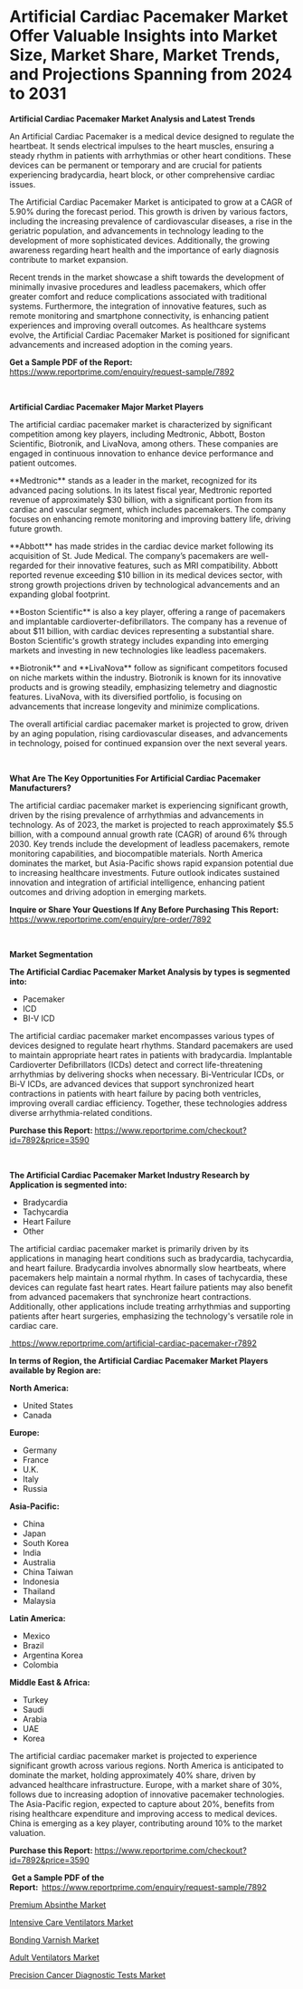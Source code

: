 <p><h1>Artificial Cardiac Pacemaker Market Offer Valuable Insights into Market Size, Market Share, Market Trends, and Projections Spanning from 2024 to 2031</h1></p><p><strong>Artificial Cardiac Pacemaker Market Analysis and Latest Trends</strong></p>
<p><p>An Artificial Cardiac Pacemaker is a medical device designed to regulate the heartbeat. It sends electrical impulses to the heart muscles, ensuring a steady rhythm in patients with arrhythmias or other heart conditions. These devices can be permanent or temporary and are crucial for patients experiencing bradycardia, heart block, or other comprehensive cardiac issues.</p><p>The Artificial Cardiac Pacemaker Market is anticipated to grow at a CAGR of 5.90% during the forecast period. This growth is driven by various factors, including the increasing prevalence of cardiovascular diseases, a rise in the geriatric population, and advancements in technology leading to the development of more sophisticated devices. Additionally, the growing awareness regarding heart health and the importance of early diagnosis contribute to market expansion.</p><p>Recent trends in the market showcase a shift towards the development of minimally invasive procedures and leadless pacemakers, which offer greater comfort and reduce complications associated with traditional systems. Furthermore, the integration of innovative features, such as remote monitoring and smartphone connectivity, is enhancing patient experiences and improving overall outcomes. As healthcare systems evolve, the Artificial Cardiac Pacemaker Market is positioned for significant advancements and increased adoption in the coming years.</p></p>
<p><strong>Get a Sample PDF of the Report:&nbsp;</strong> <a href="https://www.reportprime.com/enquiry/request-sample/7892?utm_campaign=38&utm_medium=2&utm_source=Github&utm_content=ia&utm_term=26112024&utm_id=artificial-cardiac-pacemaker">https://www.reportprime.com/enquiry/request-sample/7892</a></p>
<p>&nbsp;</p>
<p><strong>Artificial Cardiac Pacemaker Major Market Players</strong></p>
<p><p>The artificial cardiac pacemaker market is characterized by significant competition among key players, including Medtronic, Abbott, Boston Scientific, Biotronik, and LivaNova, among others. These companies are engaged in continuous innovation to enhance device performance and patient outcomes.</p><p>**Medtronic** stands as a leader in the market, recognized for its advanced pacing solutions. In its latest fiscal year, Medtronic reported revenue of approximately $30 billion, with a significant portion from its cardiac and vascular segment, which includes pacemakers. The company focuses on enhancing remote monitoring and improving battery life, driving future growth.</p><p>**Abbott** has made strides in the cardiac device market following its acquisition of St. Jude Medical. The company’s pacemakers are well-regarded for their innovative features, such as MRI compatibility. Abbott reported revenue exceeding $10 billion in its medical devices sector, with strong growth projections driven by technological advancements and an expanding global footprint.</p><p>**Boston Scientific** is also a key player, offering a range of pacemakers and implantable cardioverter-defibrillators. The company has a revenue of about $11 billion, with cardiac devices representing a substantial share. Boston Scientific's growth strategy includes expanding into emerging markets and investing in new technologies like leadless pacemakers.</p><p>**Biotronik** and **LivaNova** follow as significant competitors focused on niche markets within the industry. Biotronik is known for its innovative products and is growing steadily, emphasizing telemetry and diagnostic features. LivaNova, with its diversified portfolio, is focusing on advancements that increase longevity and minimize complications.</p><p>The overall artificial cardiac pacemaker market is projected to grow, driven by an aging population, rising cardiovascular diseases, and advancements in technology, poised for continued expansion over the next several years.</p></p>
<p>&nbsp;</p>
<p><strong>What Are The Key Opportunities For Artificial Cardiac Pacemaker Manufacturers?</strong></p>
<p><p>The artificial cardiac pacemaker market is experiencing significant growth, driven by the rising prevalence of arrhythmias and advancements in technology. As of 2023, the market is projected to reach approximately $5.5 billion, with a compound annual growth rate (CAGR) of around 6% through 2030. Key trends include the development of leadless pacemakers, remote monitoring capabilities, and biocompatible materials. North America dominates the market, but Asia-Pacific shows rapid expansion potential due to increasing healthcare investments. Future outlook indicates sustained innovation and integration of artificial intelligence, enhancing patient outcomes and driving adoption in emerging markets.</p></p>
<p><strong>Inquire or Share Your Questions If Any Before Purchasing This Report:</strong> <a href="https://www.reportprime.com/enquiry/pre-order/7892?utm_campaign=38&utm_medium=2&utm_source=Github&utm_content=ia&utm_term=26112024&utm_id=artificial-cardiac-pacemaker">https://www.reportprime.com/enquiry/pre-order/7892</a></p>
<p>&nbsp;</p>
<p><strong>Market Segmentation</strong></p>
<p><strong>The Artificial Cardiac Pacemaker Market Analysis by types is segmented into:</strong></p>
<p><ul><li>Pacemaker</li><li>ICD</li><li>BI-V ICD</li></ul></p>
<p><p>The artificial cardiac pacemaker market encompasses various types of devices designed to regulate heart rhythms. Standard pacemakers are used to maintain appropriate heart rates in patients with bradycardia. Implantable Cardioverter Defibrillators (ICDs) detect and correct life-threatening arrhythmias by delivering shocks when necessary. Bi-Ventricular ICDs, or Bi-V ICDs, are advanced devices that support synchronized heart contractions in patients with heart failure by pacing both ventricles, improving overall cardiac efficiency. Together, these technologies address diverse arrhythmia-related conditions.</p></p>
<p><strong>Purchase this Report:&nbsp;</strong><a href="https://www.reportprime.com/checkout?id=7892&price=3590&utm_campaign=38&utm_medium=2&utm_source=Github&utm_content=ia&utm_term=26112024&utm_id=artificial-cardiac-pacemaker">https://www.reportprime.com/checkout?id=7892&price=3590</a></p>
<p>&nbsp;</p>
<p><strong>The Artificial Cardiac Pacemaker Market Industry Research by Application is segmented into:</strong></p>
<p><ul><li>Bradycardia</li><li>Tachycardia</li><li>Heart Failure</li><li>Other</li></ul></p>
<p><p>The artificial cardiac pacemaker market is primarily driven by its applications in managing heart conditions such as bradycardia, tachycardia, and heart failure. Bradycardia involves abnormally slow heartbeats, where pacemakers help maintain a normal rhythm. In cases of tachycardia, these devices can regulate fast heart rates. Heart failure patients may also benefit from advanced pacemakers that synchronize heart contractions. Additionally, other applications include treating arrhythmias and supporting patients after heart surgeries, emphasizing the technology's versatile role in cardiac care.</p></p>
<p><a href="https://www.reportprime.com/artificial-cardiac-pacemaker-r7892?utm_campaign=38&utm_medium=2&utm_source=Github&utm_content=ia&utm_term=26112024&utm_id=artificial-cardiac-pacemaker">&nbsp;https://www.reportprime.com/artificial-cardiac-pacemaker-r7892</a></p>
<p><strong>In terms of Region, the Artificial Cardiac Pacemaker Market Players available by Region are:</strong></p>
<p>
    <p> <strong> North America: </strong>
        <ul>
            <li>United States</li>
            <li>Canada</li>
        </ul>
        </p> 
    <p> <strong> Europe: </strong>
        <ul>
            <li>Germany</li>
            <li>France</li>
            <li>U.K.</li>
            <li>Italy</li>
            <li>Russia</li>
        </ul>
        </p> 
    <p> <strong> Asia-Pacific: </strong>
        <ul>
            <li>China</li>
            <li>Japan</li>
            <li>South Korea</li>
            <li>India</li>
            <li>Australia</li>
            <li>China Taiwan</li>
            <li>Indonesia</li>
            <li>Thailand</li>
            <li>Malaysia</li>
        </ul>
        </p> 
    <p> <strong> Latin America: </strong>
        <ul>
            <li>Mexico</li>
            <li>Brazil</li>
            <li>Argentina Korea</li>
            <li>Colombia</li>
        </ul>
        </p> 
    <p> <strong> Middle East & Africa: </strong>
        <ul>
            <li>Turkey</li>
            <li>Saudi</li>
            <li>Arabia</li>
            <li>UAE</li>
            <li>Korea</li>
        </ul>
    </p>
    </p>
<p><p>The artificial cardiac pacemaker market is projected to experience significant growth across various regions. North America is anticipated to dominate the market, holding approximately 40% share, driven by advanced healthcare infrastructure. Europe, with a market share of 30%, follows due to increasing adoption of innovative pacemaker technologies. The Asia-Pacific region, expected to capture about 20%, benefits from rising healthcare expenditure and improving access to medical devices. China is emerging as a key player, contributing around 10% to the market valuation.</p></p>
<p><strong>Purchase this Report: </strong><a href="https://www.reportprime.com/checkout?id=7892&price=3590&utm_campaign=38&utm_medium=2&utm_source=Github&utm_content=ia&utm_term=26112024&utm_id=artificial-cardiac-pacemaker">https://www.reportprime.com/checkout?id=7892&price=3590</a></p>
<p>&nbsp;<strong>Get a Sample PDF of the Report:&nbsp;&nbsp;</strong><a href="https://www.reportprime.com/enquiry/request-sample/7892?utm_campaign=38&utm_medium=2&utm_source=Github&utm_content=ia&utm_term=26112024&utm_id=artificial-cardiac-pacemaker">https://www.reportprime.com/enquiry/request-sample/7892</a></p>
<p><strong></strong></p>
<p><p><a href="https://www.linkedin.com/pulse/strategic-market-insights-navigating-global-premium-absinthe-gjmte?utm_campaign=38&utm_medium=2&utm_source=Github&utm_content=ia&utm_term=26112024&utm_id=artificial-cardiac-pacemaker">Premium Absinthe Market</a></p><p><a href="https://github.com/bonedung74807/Market-Research-Report-List-1/blob/main/intensive-care-ventilators-market.md?utm_campaign=38&utm_medium=2&utm_source=Github&utm_content=ia&utm_term=26112024&utm_id=artificial-cardiac-pacemaker">Intensive Care Ventilators Market</a></p><p><a href="https://www.linkedin.com/pulse/emerging-bonding-varnish-market-opportunities-analysis-investors-wdyhe?utm_campaign=38&utm_medium=2&utm_source=Github&utm_content=ia&utm_term=26112024&utm_id=artificial-cardiac-pacemaker">Bonding Varnish Market</a></p><p><a href="https://github.com/arionmp/Market-Research-Report-List-5/blob/main/adult-ventilators-market.md?utm_campaign=38&utm_medium=2&utm_source=Github&utm_content=ia&utm_term=26112024&utm_id=artificial-cardiac-pacemaker">Adult Ventilators Market</a></p><p><a href="https://issuu.com/reportprime-2/docs/precision-cancer-diagnostic-tests-m_98f76c67388a63?utm_campaign=38&utm_medium=2&utm_source=Github&utm_content=ia&utm_term=26112024&utm_id=artificial-cardiac-pacemaker">Precision Cancer Diagnostic Tests Market</a></p></p>